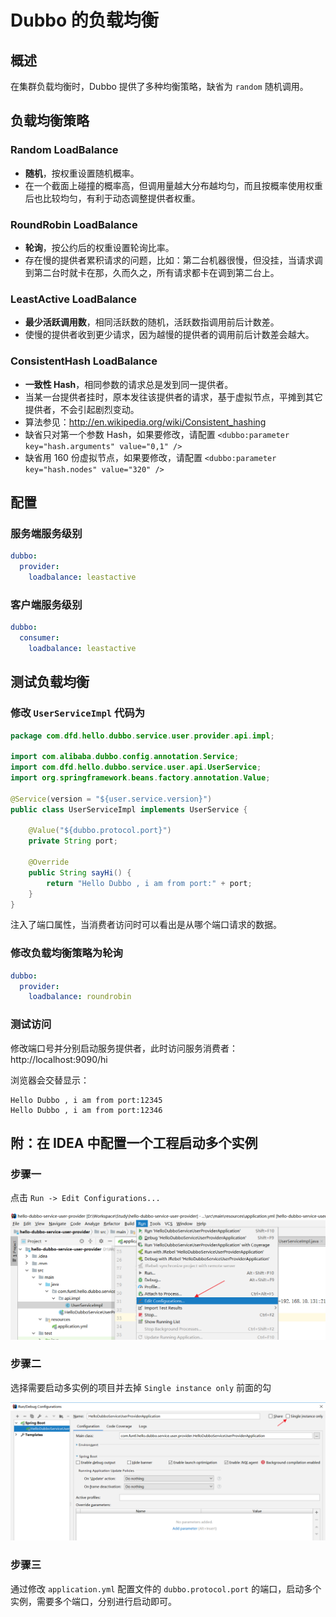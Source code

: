 # Dubbo 的负载均衡

## 概述

在集群负载均衡时，Dubbo 提供了多种均衡策略，缺省为 `random` 随机调用。

## 负载均衡策略

### Random LoadBalance

- **随机**，按权重设置随机概率。
- 在一个截面上碰撞的概率高，但调用量越大分布越均匀，而且按概率使用权重后也比较均匀，有利于动态调整提供者权重。

### RoundRobin LoadBalance

- **轮询**，按公约后的权重设置轮询比率。
- 存在慢的提供者累积请求的问题，比如：第二台机器很慢，但没挂，当请求调到第二台时就卡在那，久而久之，所有请求都卡在调到第二台上。

### LeastActive LoadBalance

- **最少活跃调用数**，相同活跃数的随机，活跃数指调用前后计数差。
- 使慢的提供者收到更少请求，因为越慢的提供者的调用前后计数差会越大。

### ConsistentHash LoadBalance

- **一致性 Hash**，相同参数的请求总是发到同一提供者。
- 当某一台提供者挂时，原本发往该提供者的请求，基于虚拟节点，平摊到其它提供者，不会引起剧烈变动。
- 算法参见：http://en.wikipedia.org/wiki/Consistent_hashing
- 缺省只对第一个参数 Hash，如果要修改，请配置 `<dubbo:parameter key="hash.arguments" value="0,1" />`
- 缺省用 160 份虚拟节点，如果要修改，请配置 `<dubbo:parameter key="hash.nodes" value="320" />`

## 配置

### 服务端服务级别

```yaml
dubbo:
  provider:
    loadbalance: leastactive
```

### 客户端服务级别

```yaml
dubbo:
  consumer:
    loadbalance: leastactive
```

## 测试负载均衡

### 修改 `UserServiceImpl` 代码为

```java
package com.dfd.hello.dubbo.service.user.provider.api.impl;

import com.alibaba.dubbo.config.annotation.Service;
import com.dfd.hello.dubbo.service.user.api.UserService;
import org.springframework.beans.factory.annotation.Value;

@Service(version = "${user.service.version}")
public class UserServiceImpl implements UserService {

    @Value("${dubbo.protocol.port}")
    private String port;

    @Override
    public String sayHi() {
        return "Hello Dubbo , i am from port:" + port;
    }
}
```

注入了端口属性，当消费者访问时可以看出是从哪个端口请求的数据。

### 修改负载均衡策略为轮询

```yaml
dubbo:
  provider:
    loadbalance: roundrobin
```

### 测试访问

修改端口号并分别启动服务提供者，此时访问服务消费者：http://localhost:9090/hi

浏览器会交替显示：

```text
Hello Dubbo , i am from port:12345
Hello Dubbo , i am from port:12346
```

## 附：在 IDEA 中配置一个工程启动多个实例

### 步骤一

点击 `Run -> Edit Configurations...`

![img](./img/Lusifer_20181022015716.png)

### 步骤二

选择需要启动多实例的项目并去掉 `Single instance only` 前面的勾

![img](./img/Lusifer_20181022015801.png)

### 步骤三

通过修改 `application.yml` 配置文件的 `dubbo.protocol.port` 的端口，启动多个实例，需要多个端口，分别进行启动即可。